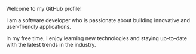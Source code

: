 Welcome to my GitHub profile!

I am a software developer who is passionate about building innovative and user-friendly applications.

In my free time, I enjoy learning new technologies and staying up-to-date with the latest trends in the industry.